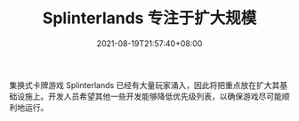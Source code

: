﻿---
title: "Splinterlands 专注于扩大规模"
date: 2021-08-19T21:57:40+08:00
lastmod: 2021-08-19T16:45:40+08:00
draft: false
authors: ["Ely"]
description: "集换式卡牌游戏 Splinterlands 已经有大量玩家涌入，因此将把重点放在扩大其基础设施上。开发人员希望其他一些开发能够降低优先级列表，以确保游戏尽可能顺利地运行。"
featuredImage: "splinterlands-puts-focus-on-scaling-up.png"
tags: ["Virtual World","虚拟世界","Play to Earn"]
categories: ["news"]
news: ["虚拟世界"]
weight: 
lightgallery: true
pinned: false
recommend: false
recommend1: false
---

集换式卡牌游戏 Splinterlands 已经有大量玩家涌入，因此将把重点放在扩大其基础设施上。开发人员希望其他一些开发能够降低优先级列表，以确保游戏尽可能顺利地运行。

<!--more-->

